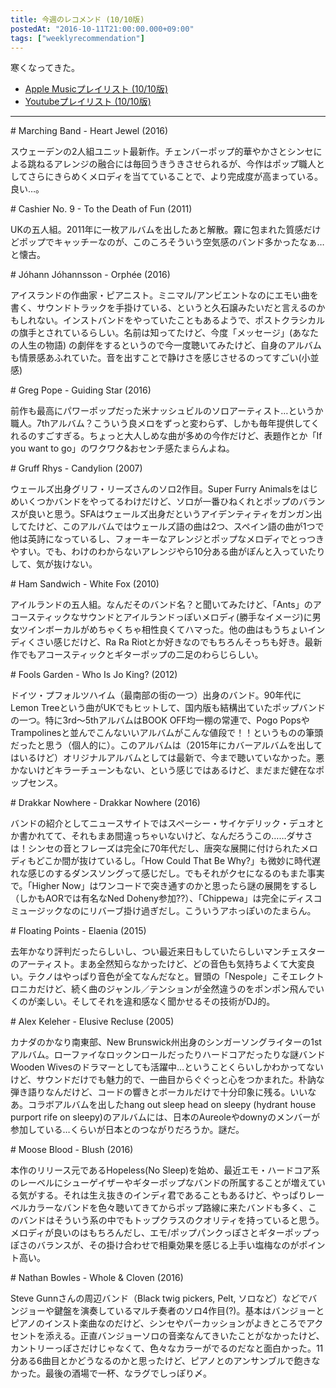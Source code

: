 ```yaml
---
title: 今週のレコメンド (10/10版)
postedAt: "2016-10-11T21:00:00.000+09:00"
tags: ["weeklyrecommendation"]
---
```


寒くなってきた。  

* [Apple Musicプレイリスト (10/10版)](https://itunes.apple.com/jp/playlist/jin-zhounorekomendo-10-10ban/idpl.b43c93b323bb4efdbf0f21af067c0669)
* [Youtubeプレイリスト (10/10版)](https://www.youtube.com/playlist?list=PLegnWsUgQaydW9anDV2Uh5rwaE5kxOr1c)

---

\# Marching Band - Heart Jewel (2016)

スウェーデンの2人組ユニット最新作。チェンバーポップ的華やかさとシンセによる跳ねるアレンジの融合には毎回うきうきさせられるが、今作はポップ職人としてさらにきらめくメロディを当てていることで、より完成度が高まっている。良い…。

\# Cashier No. 9 - To the Death of Fun (2011)

UKの五人組。2011年に一枚アルバムを出したあと解散。霧に包まれた質感だけどポップでキャッチーなのが、このころそういう空気感のバンド多かったなぁ…と懐古。

\# Jóhann Jóhannsson - Orphée (2016)

アイスランドの作曲家・ピアニスト。ミニマル/アンビエントなのにエモい曲を書く、サウンドトラックを手掛けている、というと久石譲みたいだと言えるのかもしれない。インストバンドをやっていたこともあるようで、ポストクラシカルの旗手とされているらしい。名前は知ってたけど、今度「メッセージ」(あなたの人生の物語) の劇伴をするというので今一度聴いてみたけど、自身のアルバムも情景感あふれていた。音を出すことで静けさを感じさせるのってすごい(小並感)

\# Greg Pope - Guiding Star (2016)

前作も最高にパワーポップだった米ナッシュビルのソロアーティスト…というか職人。7thアルバム？こういう良メロをずっと変わらず、しかも毎年提供してくれるのすごすぎる。ちょっと大人しめな曲が多めの今作だけど、表題作とか「If you want to go」のワクワク&おセンチ感たまらんよね。

\# Gruff Rhys - Candylion (2007)

ウェールズ出身グリフ・リーズさんのソロ2作目。Super Furry Animalsをはじめいくつかバンドをやってるわけだけど、ソロが一番ひねくれとポップのバランスが良いと思う。SFAはウェールズ出身だというアイデンティティをガンガン出してたけど、このアルバムではウェールズ語の曲は2つ、スペイン語の曲が1つで他は英詩になっているし、フォーキーなアレンジとポップなメロディでとっつきやすい。でも、わけのわからないアレンジやら10分ある曲がぽんと入っていたりして、気が抜けない。

\# Ham Sandwich - White Fox (2010)

アイルランドの五人組。なんだそのバンド名？と聞いてみたけど、「Ants」のアコースティックなサウンドとアイルランドっぽいメロディ(勝手なイメージ)に男女ツインボーカルがめちゃくちゃ相性良くてハマった。他の曲はもうちょいインディくさい感じだけど、Ra Ra Riotとか好きなのでもちろんそっちも好き。最新作でもアコースティックとギターポップの二足のわらじらしい。

\# Fools Garden - Who Is Jo King? (2012)

ドイツ・プフォルツハイム（最南部の街の一つ）出身のバンド。90年代にLemon Treeという曲がUKでもヒットして、国内版も結構出ていたポップバンドの一つ。特に3rd～5thアルバムはBOOK OFF均一棚の常連で、Pogo PopsやTrampolinesと並んでこんないいアルバムがこんな値段で！！というものの筆頭だったと思う（個人的に）。このアルバムは（2015年にカバーアルバムを出してはいるけど）オリジナルアルバムとしては最新で、今まで聴いていなかった。悪かないけどキラーチューンもない、という感じではあるけど、まだまだ健在なポップセンス。

\# Drakkar Nowhere - Drakkar Nowhere (2016)

バンドの紹介としてニュースサイトではスペーシー・サイケデリック・デュオとか書かれてて、それもまあ間違っちゃいないけど、なんだろうこの……ダサさは！シンセの音とフレーズは完全に70年代だし、唐突な展開に付けられたメロディもどこか間が抜けているし。「How Could That Be Why?」も微妙に時代遅れな感じのするダンスソングって感じだし。でもそれがクセになるのもまた事実で。「Higher Now」はワンコードで突き通すのかと思ったら謎の展開をするし（しかもAORでは有名なNed Doheny参加??）、「Chippewa」は完全にディスコミュージックなのにリバーブ掛け過ぎだし。こういうアホっぽいのたまらん。

\# Floating Points - Elaenia (2015)

去年かなり評判だったらしいし、つい最近来日もしていたらしいマンチェスターのアーティスト。まあ全然知らなかったけど、どの音色も気持ちよくて大変良い。テクノはやっぱり音色が全てなんだなと。冒頭の「Nespole」こそエレクトロニカだけど、続く曲のジャンル／テンションが全然違うのをポンポン飛んでいくのが楽しい。そしてそれを違和感なく聞かせるその技術がDJ的。

\# Alex Keleher - Elusive Recluse (2005)

カナダのかなり南東部、New Brunswick州出身のシンガーソングライターの1stアルバム。ローファイなロックンロールだったりハードコアだったりな謎バンドWooden Wivesのドラマーとしても活躍中…ということくらいしかわかってないけど、サウンドだけでも魅力的で、一曲目からぐぐっと心をつかまれた。朴訥な弾き語りなんだけど、コードの響きとボーカルだけで十分印象に残る。いいなあ。コラボアルバムを出したhang out sleep head on sleepy (hydrant house purport rife on sleepy)のアルバムには、日本のAureoleやdownyのメンバーが参加している…くらいが日本とのつながりだろうか。謎だ。

\# Moose Blood - Blush (2016)

本作のリリース元であるHopeless(No Sleep)を始め、最近エモ・ハードコア系のレーベルにシューゲイザーやギターポップなバンドの所属することが増えている気がする。それは生え抜きのインディ君であることもあるけど、やっぱりレーベルカラーなバンドを色々聴いてきてからポップ路線に来たバンドも多く、このバンドはそういう系の中でもトップクラスのクオリティを持っていると思う。メロディが良いのはもちろんだし、エモ/ポップパンクっぽさとギターポップっぽさのバランスが、その掛け合わせで相乗効果を感じる上手い塩梅なのがポイント高い。

\# Nathan Bowles - Whole & Cloven (2016)

Steve Gunnさんの周辺バンド（Black twig pickers, Pelt, ソロなど）などでバンジョーや鍵盤を演奏しているマルチ奏者のソロ4作目(?)。基本はバンジョーとピアノのインスト楽曲なのだけど、シンセやパーカッションがよきところでアクセントを添える。正直バンジョーソロの音楽なんてきいたことがなかったけど、カントリーっぽさだけじゃなくて、色々なカラーがでるのだなと面白かった。11分ある6曲目とかどうなるのかと思ったけど、ピアノとのアンサンブルで飽きなかった。最後の酒場で一杯、なラグでしっぽり〆。  